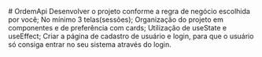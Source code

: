 #   O r d e m A p i 
Desenvolver o projeto conforme a regra de negócio escolhida por você;
No mínimo 3 telas(sessões);
Organização do projeto em componentes e de preferência com cards;
Utilização de useState e useEffect;
Criar a página de cadastro de usuário e login, para que o usuário só consiga entrar no seu sistema através do login.
